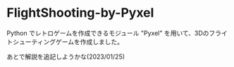 # FlightShooting-by-Pyxel
Python でレトロゲームを作成できるモジュール "Pyxel" を用いて、3Dのフライトシューティングゲームを作成しました。

あとで解説を追記しようかな(2023/01/25) 
